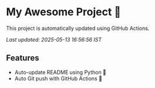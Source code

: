 # My Awesome Project 🚀

This project is automatically updated using GitHub Actions.

_Last updated: 2025-05-13 16:56:56 IST_

## Features
- Auto-update README using Python 🐍
- Auto Git push with GitHub Actions 🤖
